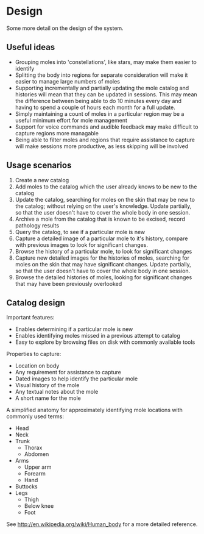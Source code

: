 Design
======

Some more detail on the design of the system.

Useful ideas
------------

- Grouping moles into 'constellations', like stars, may make them easier to
  identify
- Splitting the body into regions for separate consideration will make it
  easier to manage large numbers of moles
- Supporting incrementally and partially updating the mole catalog and
  histories will mean that they can be updated in sessions. This may mean the
  difference between being able to do 10 minutes every day and having to spend
  a couple of hours each month for a full update.
- Simply maintaining a count of moles in a particular region may be a useful
  minimum effort for mole management
- Support for voice commands and audible feedback may make difficult to capture
  regions more managable
- Being able to filter moles and regions that require assistance to capture
  will make sessions more productive, as less skipping will be involved

Usage scenarios
---------------

1. Create a new catalog
2. Add moles to the catalog which the user already knows to be new to the
   catalog
3. Update the catalog, searching for moles on the skin that may be new to the
   catalog; without relying on the user's knowledge. Update partially, so that
   the user doesn't have to cover the whole body in one session.
4. Archive a mole from the catalog that is known to be excised, record
   pathology results
5. Query the catalog, to see if a particular mole is new
6. Capture a detailed image of a particular mole to it's history, compare with
   previous images to look for significant changes.
7. Browse the history of a particular mole, to look for significant changes
8. Capture new detailed images for the histories of moles, searching for moles
   on the skin that may have significant changes. Update partially, so that the
   user doesn't have to cover the whole body in one session.
9. Browse the detailed histories of moles, looking for significant changes that
   may have been previously overlooked

Catalog design
--------------

Important features:

- Enables determining if a particular mole is new
- Enables identifying moles missed in a previous attempt to catalog
- Easy to explore by browsing files on disk with commonly available tools

Properties to capture:

- Location on body
- Any requirement for assistance to capture
- Dated images to help identify the particular mole
- Visual history of the mole
- Any textual notes about the mole
- A short name for the mole

A simplified anatomy for approximately identifying mole locations with commonly
used terms:

- Head
- Neck
- Trunk
  - Thorax
  - Abdomen
- Arms
  - Upper arm
  - Forearm
  - Hand
- Buttocks
- Legs
  - Thigh
  - Below knee
  - Foot

See http://en.wikipedia.org/wiki/Human_body for a more detailed reference.
